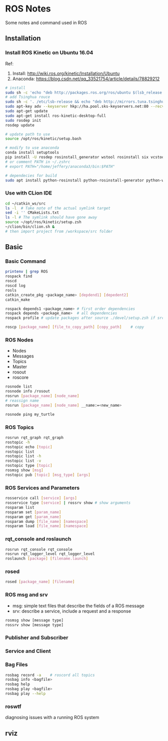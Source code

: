 # ROS Notes
Some notes and command used in ROS


## Installation
### Install ROS Kinetic on Ubuntu 16.04
Ref:
1. Install: http://wiki.ros.org/kinetic/Installation/Ubuntu
2. Anaconda: https://blog.csdn.net/qq_33521754/article/details/78829212
```sh
# install
sudo sh -c 'echo "deb http://packages.ros.org/ros/ubuntu $(lsb_release -sc) main" > /etc/apt/sources.list.d/ros-latest.list'
# add Tsinghua rouce
sudo sh -c '. /etc/lsb-release && echo "deb http://mirrors.tuna.tsinghua.edu.cn/ros/ubuntu/ $DISTRIB_CODENAME main" > /etc/apt/sources.list.d/ros-latest.list'
sudo apt-key adv --keyserver hkp://ha.pool.sks-keyservers.net:80 --recv-key 421C365BD9FF1F717815A3895523BAEEB01FA116
sudo apt-get update
sudo apt-get install ros-kinetic-desktop-full
sudo rosdep init
rosdep update

# update path to use
source /opt/ros/kinetic/setup.bash

# modify to use anaconda
conda install setuptools
pip install -U rosdep rosinstall_generator wstool rosinstall six vcstools
# or comment PATH in ~/.zshrc
# export PATH="/home/jeffery/anaconda3/bin:$PATH"

# dependecies for build
sudo apt install python-rosinstall python-rosinstall-generator python-wstool build-essential
```

### Use with CLion IDE
```sh
cd ~/catkin_ws/src
ls -l  # Take note of the actual symlink target
sed -i '' CMakeLists.txt
ls -l # The symlink should have gone away
source ~/opt/ros/kinetic/setup.zsh
~/clion/bin/clion.sh &
# then import project from /workspace/src folder
```

## Basic
### Basic Command
```sh
printenv | grep ROS
rospack find
roscd
roscd log
rosls
catkin_create_pkg <package_name> [depdend1] [depedent2]
catkin_make

rospack depends1 <package_name> # first order dependencies
rospack depends <package_name>  # all dependencies
rospack profile # update packages after source ./devel/setup.zsh if src contains multiple packages

roscp [package_name] [file_to_copy_path] [copy_path]    # copy
```

### ROS Nodes
- Nodes
- Messages
- Topics
- Master
- rosout
- roscore
```sh
rosnode list
rosnode info /rosout
rosrun [package_name] [node_name]
# reassign name
rosrun [package_name] [node_name] __name:=<new_name>

rosnode ping my_turtle
```

### ROS Topics
```sh
rosrun rqt_graph rqt_graph
rostopic -h
rostopic echo [topic]
rostopic list
rostopic list -h
rostopic list -v
rostopic type [topic]
rosmsg show [msg]
rostopic pub [topic] [msg_type] [args]
```

### ROS Services and Parameters
```sh
rosservice call [service] [args]
rosservice type [service] | rossrv show # show arguments
rosparam list
rosparam set [param_name]
rosparam get [param_name]
rosparam dump [file_name] [namespace]
rosparam load [file_name] [namespace]
```

### rqt_console and roslaunch
```sh
rosrun rqt_console rqt_console
rosrun rqt_logger_level rqt_logger_level
roslaunch [package] [filename.launch]
```

### rosed
```sh
rosed [package_name] [filename]
```

### ROS msg and srv
- msg: simple text files that describe the fields of a ROS message
- srv: describe a service, include a request and a response
```sh
rosmsg show [message type]
rossrv show [message type]
```

### Publisher and Subscriber

### Service and Client

### Bag Files
```sh
rosbag record -a    # roscord all topics
rosbag info <bagfile>
rosbag help
rosbag play <bagfile>
rosbag play --help
```

### roswtf
diagnosing issues with a running ROS system


## rviz